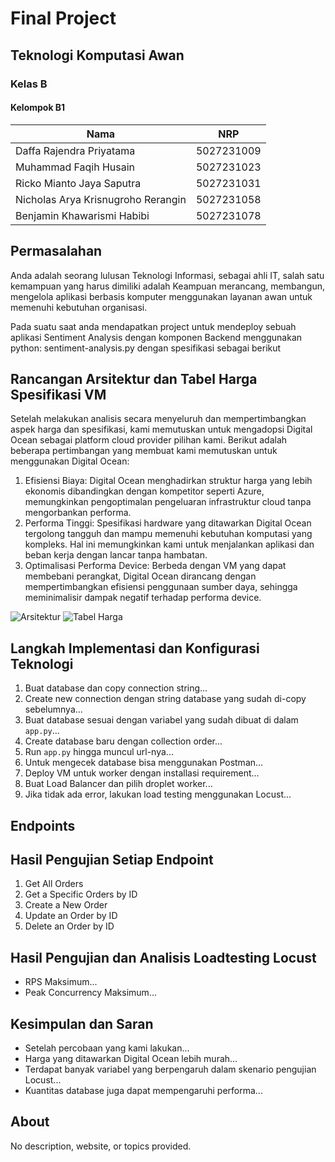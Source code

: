 # Final Project

## Teknologi Komputasi Awan

### Kelas B

#### Kelompok B1

Nama | NRP
---- | ----
Daffa Rajendra Priyatama | 5027231009
Muhammad Faqih Husain | 5027231023
Ricko Mianto Jaya Saputra | 5027231031
Nicholas Arya Krisnugroho Rerangin | 5027231058
Benjamin Khawarismi Habibi | 5027231078

## Permasalahan

Anda adalah seorang lulusan Teknologi Informasi, sebagai ahli IT, salah satu kemampuan yang harus dimiliki adalah Keampuan merancang, membangun, mengelola aplikasi berbasis komputer menggunakan layanan awan untuk memenuhi kebutuhan organisasi.

Pada suatu saat anda mendapatkan project untuk mendeploy sebuah aplikasi Sentiment Analysis dengan komponen Backend menggunakan python: sentiment-analysis.py dengan spesifikasi sebagai berikut

## Rancangan Arsitektur dan Tabel Harga Spesifikasi VM

Setelah melakukan analisis secara menyeluruh dan mempertimbangkan aspek harga dan spesifikasi, kami memutuskan untuk mengadopsi Digital Ocean sebagai platform cloud provider pilihan kami. Berikut adalah beberapa pertimbangan yang membuat kami memutuskan untuk menggunakan Digital Ocean:
1. Efisiensi Biaya: Digital Ocean menghadirkan struktur harga yang lebih ekonomis dibandingkan dengan kompetitor seperti Azure, memungkinkan pengoptimalan pengeluaran infrastruktur cloud tanpa mengorbankan performa.
2. Performa Tinggi: Spesifikasi hardware yang ditawarkan Digital Ocean tergolong tangguh dan mampu memenuhi kebutuhan komputasi yang kompleks. Hal ini memungkinkan kami untuk menjalankan aplikasi dan beban kerja dengan lancar tanpa hambatan.
3. Optimalisasi Performa Device: Berbeda dengan VM yang dapat membebani perangkat, Digital Ocean dirancang dengan mempertimbangkan efisiensi penggunaan sumber daya, sehingga meminimalisir dampak negatif terhadap performa device.

![Arsitektur](images/arsitektur.png)
![Tabel Harga](images/tabel_harga.png)


## Langkah Implementasi dan Konfigurasi Teknologi

1. Buat database dan copy connection string...
2. Create new connection dengan string database yang sudah di-copy sebelumnya...
3. Buat database sesuai dengan variabel yang sudah dibuat di dalam `app.py`...
4. Create database baru dengan collection order...
5. Run `app.py` hingga muncul url-nya...
6. Untuk mengecek database bisa menggunakan Postman...
7. Deploy VM untuk worker dengan installasi requirement...
8. Buat Load Balancer dan pilih droplet worker...
9. Jika tidak ada error, lakukan load testing menggunakan Locust...

## Endpoints

## Hasil Pengujian Setiap Endpoint

1. Get All Orders
2. Get a Specific Orders by ID
3. Create a New Order
4. Update an Order by ID
5. Delete an Order by ID

## Hasil Pengujian dan Analisis Loadtesting Locust

- RPS Maksimum...
- Peak Concurrency Maksimum...

## Kesimpulan dan Saran

- Setelah percobaan yang kami lakukan...
- Harga yang ditawarkan Digital Ocean lebih murah...
- Terdapat banyak variabel yang berpengaruh dalam skenario pengujian Locust...
- Kuantitas database juga dapat mempengaruhi performa...

## About

No description, website, or topics provided.
